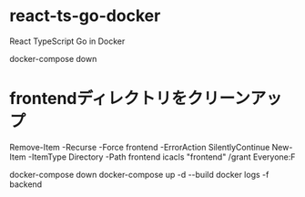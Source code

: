 # react-ts-go-docker
React TypeScript Go in Docker 

docker-compose down

# frontendディレクトリをクリーンアップ
Remove-Item -Recurse -Force frontend -ErrorAction SilentlyContinue
New-Item -ItemType Directory -Path frontend
icacls "frontend" /grant Everyone:F


docker-compose down
docker-compose up -d --build
docker logs -f backend
